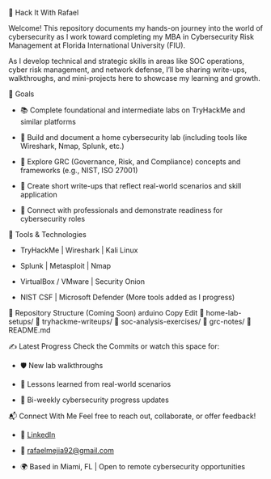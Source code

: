 🔐 Hack It With Rafael

Welcome! This repository documents my hands-on journey into the world of cybersecurity as I work toward completing my MBA in Cybersecurity Risk Management at Florida International University (FIU).

As I develop technical and strategic skills in areas like SOC operations, cyber risk management, and network defense, I’ll be sharing write-ups, walkthroughs, and mini-projects here to showcase my learning and growth.

🧭 Goals
- 📚 Complete foundational and intermediate labs on TryHackMe and similar platforms

- 🧪 Build and document a home cybersecurity lab (including tools like Wireshark, Nmap, Splunk, etc.)

- 🔐 Explore GRC (Governance, Risk, and Compliance) concepts and frameworks (e.g., NIST, ISO 27001)

- 📄 Create short write-ups that reflect real-world scenarios and skill application

- 🤝 Connect with professionals and demonstrate readiness for cybersecurity roles

🧰 Tools & Technologies
- TryHackMe | Wireshark | Kali Linux

- Splunk | Metasploit | Nmap

- VirtualBox / VMware | Security Onion

- NIST CSF | Microsoft Defender
(More tools added as I progress)

📂 Repository Structure (Coming Soon)
arduino
Copy
Edit
📁 home-lab-setups/
📁 tryhackme-writeups/
📁 soc-analysis-exercises/
📁 grc-notes/
📄 README.md

✍️ Latest Progress
Check the Commits or watch this space for:
- 🛡️ New lab walkthroughs

- 🧠 Lessons learned from real-world scenarios

- 🔄 Bi-weekly cybersecurity progress updates

📬 Connect With Me
Feel free to reach out, collaborate, or offer feedback!
- 🔗 [LinkedIn](https://www.linkedin.com/in/rafaelmega8337)

- 📧 rafaelmejia92@gmail.com

- 🌍 Based in Miami, FL | Open to remote cybersecurity opportunities
